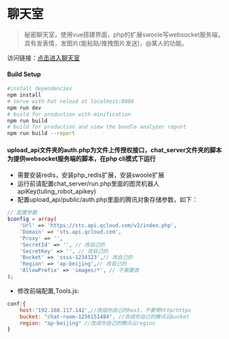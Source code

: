 # 聊天室

> 秘密聊天室，使用vue搭建界面，php的扩展swoole写websocket服务端，具有发表情，发图片(能粘贴/推拽图片发送)，@某人的功能。

访问链接：[点击进入聊天室](http://chat.baagee.vip)

#### Build Setup

```bash
#install dependencies
npm install
# serve with hot reload at localhost:8080
npm run dev
# build for production with minification
npm run build
# build for production and view the bundle analyzer report
npm run build --report
```

#### upload_api文件夹的auth.php为文件上传授权接口，chat_server文件夹的脚本为提供websocket服务端的脚本，在php cli模式下运行

- 需要安装redis，安装php_redis扩展，安装swoole扩展
- 运行前请配置chat_server/run.php里面的图灵机器人apiKey(tuling_robot_apikey)
- 配置upload_api/public/auth.php里面的腾讯对象存储参数，如下：
```php
// 配置参数
$config = array(
    'Url' => 'https://sts.api.qcloud.com/v2/index.php',
    'Domain' => 'sts.api.qcloud.com',
    'Proxy' => '',
    'SecretId' => '', // 改自己的
    'SecretKey' => '', // 改自己的
    'Bucket' => 'ssss-1234123',// 改自己的
    'Region' => 'ap-beijing',// 改自己的
    'AllowPrefix' => 'images/*', // 不需要改
);
```
- 修改前端配置,Tools.js:
```javascript
conf:{
    host:'192.168.117.142',//改成你自己的host，不要带http/https
    bucket: "chat-room-1256151484", //改成你自己的腾讯云bucket
    region: "ap-beijing" //改成你自己的腾讯云region
}
```